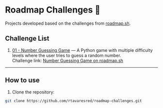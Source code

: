 # Roadmap Challenges 🧭

Projects developed based on the challenges from [roadmap.sh](https://roadmap.sh).

## Challenge List

1. [01 - Number Guessing Game](./01_number_guessing_game/) — A Python game with multiple difficulty levels where the user tries to guess a random number.  
   Challenge link: [Number Guessing Game on roadmap.sh](https://roadmap.sh/projects/number-guessing-game)

---

## How to use

1. Clone the repository:

```bash
git clone https://github.com/rtavaresred/roadmap-challenges.git
```
